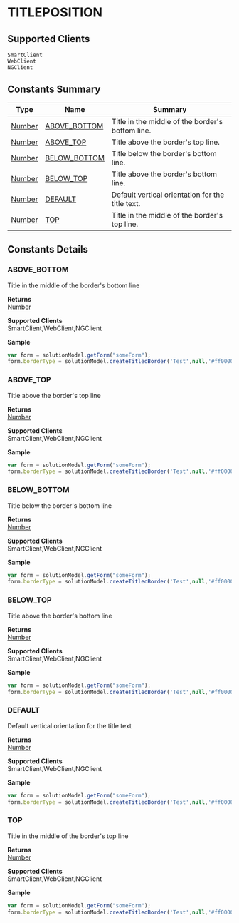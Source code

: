 #  TITLEPOSITION

## **Supported Clients**

    SmartClient
    WebClient
    NGClient

## Constants Summary

| Type                                                  | Name                                          | Summary                                                          |
| ----------------------------------------------------- | --------------------------------------------- | ---------------------------------------------------------------- |
| [Number](../JSLib/Number.md) | [ABOVE_BOTTOM](TITLEPOSITION.md#ABOVE_BOTTOM)                   | Title in the middle of the border's bottom line.                                    |
| [Number](../JSLib/Number.md) | [ABOVE_TOP](TITLEPOSITION.md#ABOVE_TOP)                   | Title above the border's top line.                                    |
| [Number](../JSLib/Number.md) | [BELOW_BOTTOM](TITLEPOSITION.md#BELOW_BOTTOM)                   | Title below the border's bottom line.                                    |
| [Number](../JSLib/Number.md) | [BELOW_TOP](TITLEPOSITION.md#BELOW_TOP)                   | Title above the border's bottom line.                                    |
| [Number](../JSLib/Number.md) | [DEFAULT](TITLEPOSITION.md#DEFAULT)                   | Default vertical orientation for the title text.                                    |
| [Number](../JSLib/Number.md) | [TOP](TITLEPOSITION.md#TOP)                   | Title in the middle of the border's top line.                                    |

## Constants Details

### ABOVE_BOTTOM

Title in the middle of the border's bottom line

**Returns**\
[Number](../JSLib/Number.md) 

**Supported Clients**\
SmartClient,WebClient,NGClient

**Sample**

```javascript
var form = solutionModel.getForm("someForm");
form.borderType = solutionModel.createTitledBorder('Test',null,'#ff0000',SM_TITLEJUSTIFICATION.DEFAULT,SM_TITLEPOSITION.ABOVE_BOTTOM);
```
### ABOVE_TOP

Title above the border's top line

**Returns**\
[Number](../JSLib/Number.md) 

**Supported Clients**\
SmartClient,WebClient,NGClient

**Sample**

```javascript
var form = solutionModel.getForm("someForm");
form.borderType = solutionModel.createTitledBorder('Test',null,'#ff0000',SM_TITLEJUSTIFICATION.DEFAULT,SM_TITLEPOSITION.ABOVE_TOP);
```
### BELOW_BOTTOM

Title below the border's bottom line

**Returns**\
[Number](../JSLib/Number.md) 

**Supported Clients**\
SmartClient,WebClient,NGClient

**Sample**

```javascript
var form = solutionModel.getForm("someForm");
form.borderType = solutionModel.createTitledBorder('Test',null,'#ff0000',SM_TITLEJUSTIFICATION.DEFAULT,SM_TITLEPOSITION.BELOW_BOTTOM);
```
### BELOW_TOP

Title above the border's bottom line

**Returns**\
[Number](../JSLib/Number.md) 

**Supported Clients**\
SmartClient,WebClient,NGClient

**Sample**

```javascript
var form = solutionModel.getForm("someForm");
form.borderType = solutionModel.createTitledBorder('Test',null,'#ff0000',SM_TITLEJUSTIFICATION.DEFAULT,SM_TITLEPOSITION.BELOW_TOP);
```
### DEFAULT

Default vertical orientation for the title text

**Returns**\
[Number](../JSLib/Number.md) 

**Supported Clients**\
SmartClient,WebClient,NGClient

**Sample**

```javascript
var form = solutionModel.getForm("someForm");
form.borderType = solutionModel.createTitledBorder('Test',null,'#ff0000',SM_TITLEJUSTIFICATION.DEFAULT,SM_TITLEPOSITION.DEFAULT_POSITION);
```
### TOP

Title in the middle of the border's top line

**Returns**\
[Number](../JSLib/Number.md) 

**Supported Clients**\
SmartClient,WebClient,NGClient

**Sample**

```javascript
var form = solutionModel.getForm("someForm");
form.borderType = solutionModel.createTitledBorder('Test',null,'#ff0000',SM_TITLEJUSTIFICATION.DEFAULT,SM_TITLEPOSITION.TOP);
```

